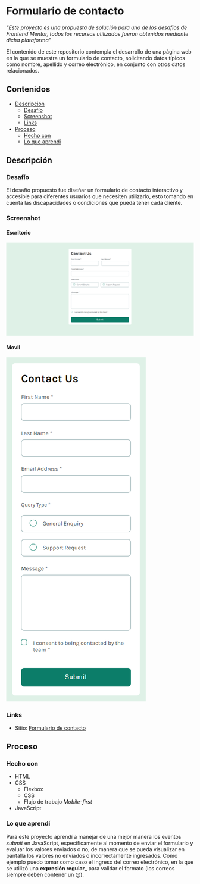 # Formulario de contacto

_"Este proyecto es una propuesta de solución para uno de los desafios de Frontend Mentor, todos los recursos utilizados fueron obtenidos mediante dicha plataforma"_

El contenido de este repositorio contempla el desarrollo de una página web en la que se muestra un formulario de contacto, solicitando datos típicos como nombre, apellido y correo electrónico, en conjunto con otros datos relacionados.

## Contenidos

- [Descripción](#descripción)
  - [Desafío](#desafío)
  - [Screenshot](#screenshot)
  - [Links](#links)
- [Proceso](#proceso)
  - [Hecho con](#hecho-con)
  - [Lo que aprendí](#lo-que-aprendí)

## Descripción

### Desafío

El desafío propuesto fue diseñar un formulario de contacto interactivo y accesible para diferentes usuarios que necesiten utilizarlo, esto tomando en cuenta las discapacidades o condiciones que pueda tener cada cliente.

### Screenshot

#### Escritorio
![](./assets/images/example-desktop.png)

#### Movil
![](./assets/images/example-mobile.png)


### Links

- Sitio: [Formulario de contacto](https://f-avalos.github.io/Contact-Form/)

## Proceso

### Hecho con

- HTML
- CSS
  - Flexbox
  - CSS
  - Flujo de trabajo _Mobile-first_
- JavaScript

### Lo que aprendí

Para este proyecto aprendí a manejar de una mejor manera los eventos _submit_ en JavaScript, especificamente al momento de enviar el formulario y evaluar los valores enviados o no, de manera que se pueda visualizar en pantalla los valores no enviados o incorrectamente ingresados. Como ejemplo puedo tomar como caso el ingreso del correo electrónico, en la que se utilizó una __expresión regular___ para validar el formato (los correos siempre deben contener un @).